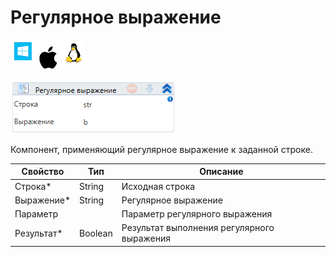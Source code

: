 # Регулярное выражение

![](<../../../../.gitbook/assets/image (100) (1) (1) (1) (2) (61).png>)

![](<../../../../.gitbook/assets/image (264).png>)

Компонент, применяющий регулярное выражение к заданной строке.

| Свойство    | Тип     | Описание                                   |
| ----------- | ------- | ------------------------------------------ |
| Строка\*    | String  | Исходная строка                            |
| Выражение\* | String  | Регулярное выражение                       |
| Параметр    |         | Параметр регулярного выражения             |
| Результат\* | Boolean | Результат выполнения регулярного выражения |
